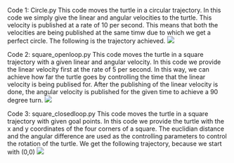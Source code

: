 Code 1: Circle.py
This code moves the turtle in a circular trajectory.
In this code we simply give the linear and angular velocities to the turtle.
This velocity is published at a rate of 10 per second.
This means that both the velocities are being published at the same timw due to which we get a perfect circle.
The following is the trajectory achieved.
![](https://github.com/uchaudh/AuE893Spring20_ChaudhariUtkarsha/blob/master/catkin_ws/src/assignment2_ws/src/images/circle.png)

Code 2: square_openloop.py
This code moves the turtle in a square trajectory with a given linear and angular velocity.
In this code we provide the linear velocity first at the rate of 5 per second.
In this way, we can achieve how far the turtle goes by controlling the time that the linear velocity is being publised for.
After the publishing of the linear velocity is done, the angular velocity is published for the given time to achieve a 90 degree turn.
![](https://github.com/uchaudh/AuE893Spring20_ChaudhariUtkarsha/blob/master/catkin_ws/src/assignment2_ws/src/images/Sqaure_openloop.png)

Code 3: square_closedloop.py
This code moves the turtle in a square trajectory with given goal points.
In this code we provide the turtle with the x and y coordinates of the four corners of a square.
The euclidian distance and the angular difference are used as the controlling parameters to control the rotation of the turtle.
We get the following trajectory, because we start with (0,0)
![](https://github.com/uchaudh/AuE893Spring20_ChaudhariUtkarsha/blob/master/catkin_ws/src/assignment2_ws/src/images/square_closedloop.png)
